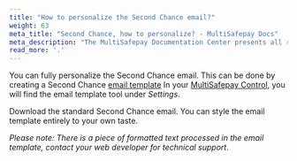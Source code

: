 ```yaml
---
title: "How to personalize the Second Chance email?"
weight: 63
meta_title: "Second Chance, how to personalize? - MultiSafepay Docs"
meta_description: "The MultiSafepay Documentation Center presents all relevant information about our Plugins and API. You can also find support pages for Payment Methods, Tools and General Questions as well as the contact details of our Support and Integration Teams."
read_more: '.'
---
```


You can fully personalize the Second Chance email. This can be done by creating a Second Chance [email template](https://docs.multisafepay.com/tools/email-template/body-and-html)
In your [MultiSafepay Control](https://merchant.multisafepay.com), you will find the email template tool under _Settings_.

Download the standard Second Chance email. You can style the email template entirely to your own taste.

_Please note: There is a piece of formatted text processed in the email template, contact your web developer for technical support_.
